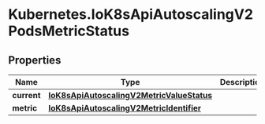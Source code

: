 # Kubernetes.IoK8sApiAutoscalingV2PodsMetricStatus

## Properties

Name | Type | Description | Notes
------------ | ------------- | ------------- | -------------
**current** | [**IoK8sApiAutoscalingV2MetricValueStatus**](IoK8sApiAutoscalingV2MetricValueStatus.md) |  | 
**metric** | [**IoK8sApiAutoscalingV2MetricIdentifier**](IoK8sApiAutoscalingV2MetricIdentifier.md) |  | 


